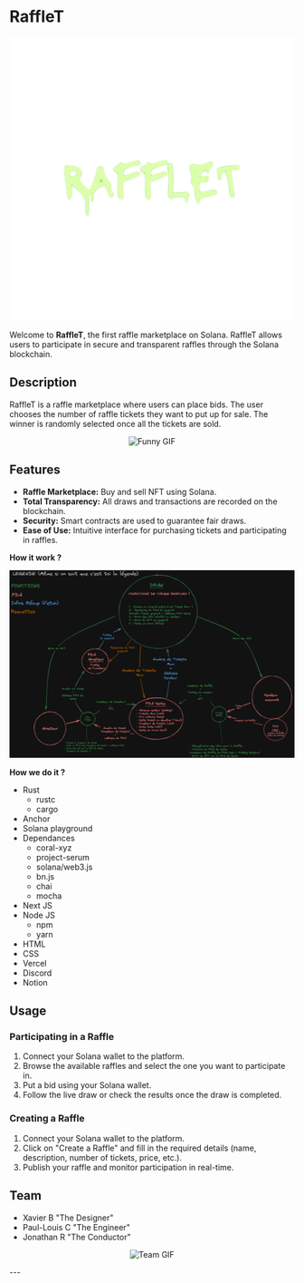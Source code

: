 # RaffleT

<p align="center">
  <img src="https://github.com/RisMouZ/RaffleT/blob/main/images/Rafflet_logo_no_back.png" alt="RaffleT Logo">
</p>

Welcome to **RaffleT**, the first raffle marketplace on Solana. RaffleT allows users to participate in secure and transparent raffles through the Solana blockchain.

## Description

RaffleT is a raffle marketplace where users can place bids. 
The user chooses the number of raffle tickets they want to put up for sale. The winner is randomly selected once all the tickets are sold.

<p align="center">
  <img src="https://i.giphy.com/media/v1.Y2lkPTc5MGI3NjExbnJvcWZuODN1d3JraGc0bDRlb3U1d3B0cmxqM3p5NzFmd21uMTNqYSZlcD12MV9pbnRlcm5hbF9naWZfYnlfaWQmY3Q9Zw/2dgL47e8NwHT5aiLI3/giphy.gif" alt="Funny GIF" width="200" height="200">
</p>


## Features

- **Raffle Marketplace:** Buy and sell NFT using Solana.
- **Total Transparency:** All draws and transactions are recorded on the blockchain.
- **Security:** Smart contracts are used to guarantee fair draws.
- **Ease of Use:** Intuitive interface for purchasing tickets and participating in raffles.

**How it work ?**

<p align="center">
  <img src="https://github.com/RisMouZ/RaffleT/blob/main/images/excalidraw_mecanism.png" alt="RaffleT Logo">
</p>

**How we do it ?**
+ Rust
  - rustc
  - cargo
+ Anchor
+ Solana playground
+ Dependances
  - coral-xyz
  - project-serum
  - solana/web3.js
  - bn.js
  - chai
  - mocha
+ Next JS
+ Node JS
  - npm
  - yarn
+ HTML
+ CSS
+ Vercel
+ Discord
+ Notion

## Usage

### Participating in a Raffle

1. Connect your Solana wallet to the platform.
2. Browse the available raffles and select the one you want to participate in.
3. Put a bid using your Solana wallet.
4. Follow the live draw or check the results once the draw is completed.

### Creating a Raffle

1. Connect your Solana wallet to the platform.
2. Click on "Create a Raffle" and fill in the required details (name, description, number of tickets, price, etc.).
3. Publish your raffle and monitor participation in real-time.

## Team
- Xavier B "The Designer"
- Paul-Louis C "The Engineer"
- Jonathan R "The Conductor"

<p align="center">
  <img src="https://i.giphy.com/media/v1.Y2lkPTc5MGI3NjExOGxzc2ZndjU0NDdpdWtnb3lqMXVoYjByMDdidjgwMWo4dXY4OTR2dSZlcD12MV9pbnRlcm5hbF9naWZfYnlfaWQmY3Q9Zw/13kajTax0GCg0g/giphy.gif" alt="Team GIF" width="200" height="200">
</p>
---

